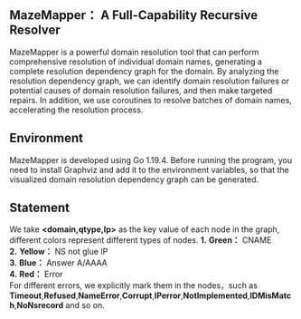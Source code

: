 ## MazeMapper： A Full-Capability Recursive Resolver
MazeMapper is a powerful domain resolution tool that can perform comprehensive resolution of individual domain names, generating a complete resolution dependency graph for the domain. By analyzing the resolution dependency graph, we can identify domain resolution failures or potential causes of domain resolution failures, and then make targeted repairs. In addition, we use coroutines to resolve batches of domain names, accelerating the resolution process.


## **Environment**
MazeMapper is developed using Go 1.19.4. Before running the program, you need to install Graphviz and add it to the environment variables, so that the visualized domain resolution dependency graph can be generated.

## **Statement**
We take **<domain,qtype,Ip>** as the key value of each node in the graph, different colors represent different types of nodes.
**1.** **Green：** CNAME  
**2.** **Yellow：** NS not glue IP  
**3.** **Blue：** Answer   A/AAAA  
**4.** **Red：** Error  
For different errors, we explicitly mark them in the nodes，such as **Timeout**,**Refused**,**NameError**,**Corrupt**,**IPerror**,**NotImplemented**,**IDMisMatch**,**NoNsrecord** and so on.  
